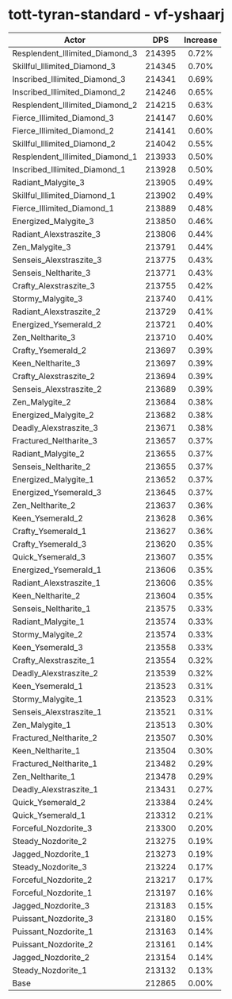 # tott-tyran-standard - vf-yshaarj
| Actor | DPS | Increase |
|---|:---:|:---:|
|Resplendent_Illimited_Diamond_3|214395|0.72%|
|Skillful_Illimited_Diamond_3|214345|0.70%|
|Inscribed_Illimited_Diamond_3|214341|0.69%|
|Inscribed_Illimited_Diamond_2|214246|0.65%|
|Resplendent_Illimited_Diamond_2|214215|0.63%|
|Fierce_Illimited_Diamond_3|214147|0.60%|
|Fierce_Illimited_Diamond_2|214141|0.60%|
|Skillful_Illimited_Diamond_2|214042|0.55%|
|Resplendent_Illimited_Diamond_1|213933|0.50%|
|Inscribed_Illimited_Diamond_1|213928|0.50%|
|Radiant_Malygite_3|213905|0.49%|
|Skillful_Illimited_Diamond_1|213902|0.49%|
|Fierce_Illimited_Diamond_1|213889|0.48%|
|Energized_Malygite_3|213850|0.46%|
|Radiant_Alexstraszite_3|213806|0.44%|
|Zen_Malygite_3|213791|0.44%|
|Senseis_Alexstraszite_3|213775|0.43%|
|Senseis_Neltharite_3|213771|0.43%|
|Crafty_Alexstraszite_3|213755|0.42%|
|Stormy_Malygite_3|213740|0.41%|
|Radiant_Alexstraszite_2|213729|0.41%|
|Energized_Ysemerald_2|213721|0.40%|
|Zen_Neltharite_3|213710|0.40%|
|Crafty_Ysemerald_2|213697|0.39%|
|Keen_Neltharite_3|213697|0.39%|
|Crafty_Alexstraszite_2|213694|0.39%|
|Senseis_Alexstraszite_2|213689|0.39%|
|Zen_Malygite_2|213684|0.38%|
|Energized_Malygite_2|213682|0.38%|
|Deadly_Alexstraszite_3|213671|0.38%|
|Fractured_Neltharite_3|213657|0.37%|
|Radiant_Malygite_2|213655|0.37%|
|Senseis_Neltharite_2|213655|0.37%|
|Energized_Malygite_1|213652|0.37%|
|Energized_Ysemerald_3|213645|0.37%|
|Zen_Neltharite_2|213637|0.36%|
|Keen_Ysemerald_2|213628|0.36%|
|Crafty_Ysemerald_1|213627|0.36%|
|Crafty_Ysemerald_3|213620|0.35%|
|Quick_Ysemerald_3|213607|0.35%|
|Energized_Ysemerald_1|213606|0.35%|
|Radiant_Alexstraszite_1|213606|0.35%|
|Keen_Neltharite_2|213604|0.35%|
|Senseis_Neltharite_1|213575|0.33%|
|Radiant_Malygite_1|213574|0.33%|
|Stormy_Malygite_2|213574|0.33%|
|Keen_Ysemerald_3|213558|0.33%|
|Crafty_Alexstraszite_1|213554|0.32%|
|Deadly_Alexstraszite_2|213539|0.32%|
|Keen_Ysemerald_1|213523|0.31%|
|Stormy_Malygite_1|213523|0.31%|
|Senseis_Alexstraszite_1|213521|0.31%|
|Zen_Malygite_1|213513|0.30%|
|Fractured_Neltharite_2|213507|0.30%|
|Keen_Neltharite_1|213504|0.30%|
|Fractured_Neltharite_1|213482|0.29%|
|Zen_Neltharite_1|213478|0.29%|
|Deadly_Alexstraszite_1|213431|0.27%|
|Quick_Ysemerald_2|213384|0.24%|
|Quick_Ysemerald_1|213312|0.21%|
|Forceful_Nozdorite_3|213300|0.20%|
|Steady_Nozdorite_2|213275|0.19%|
|Jagged_Nozdorite_1|213273|0.19%|
|Steady_Nozdorite_3|213224|0.17%|
|Forceful_Nozdorite_2|213217|0.17%|
|Forceful_Nozdorite_1|213197|0.16%|
|Jagged_Nozdorite_3|213183|0.15%|
|Puissant_Nozdorite_3|213180|0.15%|
|Puissant_Nozdorite_1|213163|0.14%|
|Puissant_Nozdorite_2|213161|0.14%|
|Jagged_Nozdorite_2|213154|0.14%|
|Steady_Nozdorite_1|213132|0.13%|
|Base|212865|0.00%|
